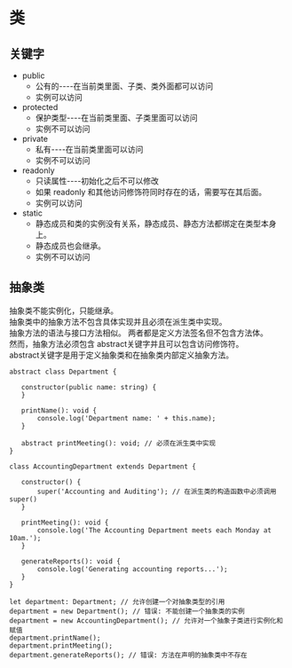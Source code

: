# 类
## 关键字
- public 
  - 公有的----在当前类里面、子类、类外面都可以访问
  - 实例可以访问
- protected 
  - 保护类型----在当前类里面、子类里面可以访问
  - 实例不可以访问
- private 
  - 私有----在当前类里面可以访问
  - 实例不可以访问
- readonly
  - 只读属性----初始化之后不可以修改
  - 如果 readonly 和其他访问修饰符同时存在的话，需要写在其后面。
  - 实例可以访问
- static
  - 静态成员和类的实例没有关系，静态成员、静态方法都绑定在类型本身上。
  - 静态成员也会继承。
  - 实例不可以访问

## 抽象类
抽象类不能实例化，只能继承。  
抽象类中的抽象方法不包含具体实现并且必须在派生类中实现。   
 抽象方法的语法与接口方法相似。 两者都是定义方法签名但不包含方法体。  
 然而，抽象方法必须包含 abstract关键字并且可以包含访问修饰符。  
 abstract关键字是用于定义抽象类和在抽象类内部定义抽象方法。
 ```
 abstract class Department {

    constructor(public name: string) {
    }

    printName(): void {
        console.log('Department name: ' + this.name);
    }

    abstract printMeeting(): void; // 必须在派生类中实现
}

class AccountingDepartment extends Department {

    constructor() {
        super('Accounting and Auditing'); // 在派生类的构造函数中必须调用 super()
    }

    printMeeting(): void {
        console.log('The Accounting Department meets each Monday at 10am.');
    }

    generateReports(): void {
        console.log('Generating accounting reports...');
    }
}

let department: Department; // 允许创建一个对抽象类型的引用
department = new Department(); // 错误: 不能创建一个抽象类的实例
department = new AccountingDepartment(); // 允许对一个抽象子类进行实例化和赋值
department.printName();
department.printMeeting();
department.generateReports(); // 错误: 方法在声明的抽象类中不存在
```